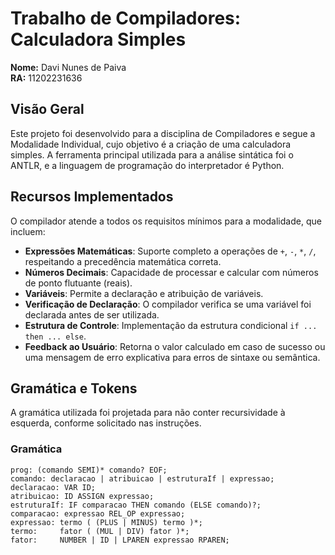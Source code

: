 # Trabalho de Compiladores: Calculadora Simples

**Nome:** Davi Nunes de Paiva  
**RA:** 11202231636

## Visão Geral

Este projeto foi desenvolvido para a disciplina de Compiladores e segue a Modalidade Individual, cujo objetivo é a criação de uma calculadora simples. A ferramenta principal utilizada para a análise sintática foi o ANTLR, e a linguagem de programação do interpretador é Python.

## Recursos Implementados

O compilador atende a todos os requisitos mínimos para a modalidade, que incluem:

-   **Expressões Matemáticas**: Suporte completo a operações de `+`, `-`, `*`, `/`, respeitando a precedência matemática correta.
-   **Números Decimais**: Capacidade de processar e calcular com números de ponto flutuante (reais).
-   **Variáveis**: Permite a declaração e atribuição de variáveis.
-   **Verificação de Declaração**: O compilador verifica se uma variável foi declarada antes de ser utilizada.
-   **Estrutura de Controle**: Implementação da estrutura condicional `if ... then ... else`.
-   **Feedback ao Usuário**: Retorna o valor calculado em caso de sucesso ou uma mensagem de erro explicativa para erros de sintaxe ou semântica.

## Gramática e Tokens

A gramática utilizada foi projetada para não conter recursividade à esquerda, conforme solicitado nas instruções.

### Gramática
```antlr
prog: (comando SEMI)* comando? EOF;
comando: declaracao | atribuicao | estruturaIf | expressao;
declaracao: VAR ID;
atribuicao: ID ASSIGN expressao;
estruturaIf: IF comparacao THEN comando (ELSE comando)?;
comparacao: expressao REL_OP expressao;
expressao: termo ( (PLUS | MINUS) termo )*;
termo:     fator ( (MUL | DIV) fator )*;
fator:     NUMBER | ID | LPAREN expressao RPAREN;
